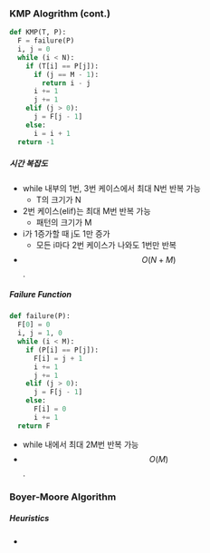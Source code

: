### KMP Alogrithm (cont.)

```python
def KMP(T, P):
  F = failure(P)
  i, j = 0
  while (i < N):
    if (T[i] == P[j]):
      if (j == M - 1):
        return i - j
      i += 1
      j += 1
    elif (j > 0):
      j = F[j - 1]
    else:
      i = i + 1
  return -1
```

##### 시간 복잡도

- while 내부의 1번, 3번 케이스에서 최대 N번 반복 가능
  - T의 크기가 N
- 2번 케이스(elif)는 최대 M번 반복 가능
  - 패턴의 크기가 M
- i가 1증가할 때 j도 1만 증가
  - 모든 i마다 2번 케이스가 나와도 1번만 반복
- $$O(N + M)$$.

##### Failure Function

```python
def failure(P):
  F[0] = 0
  i, j = 1, 0
  while (i < M):
    if (P[i] == P[j]):
      F[i] = j + 1
      i += 1
      j += 1
    elif (j > 0):
      j = F[j - 1]
    else:
      F[i] = 0
      i += 1
  return F
```

- while 내에서 최대 2M번 반복 가능
- $$O(M)$$.

### Boyer-Moore Algorithm

##### Heuristics

-
